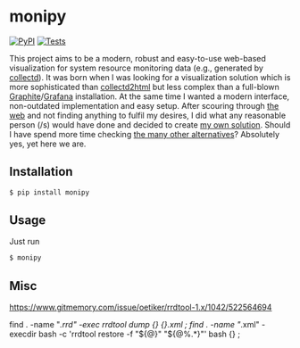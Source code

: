 # monipy

[![PyPI](https://img.shields.io/pypi/v/monipy.svg?style=flat)](https://pypi.python.org/pypi/monipy)
[![Tests](https://github.com/kpj/monipy/workflows/Tests/badge.svg)](https://github.com/kpj/monipy/actions)

This project aims to be a modern, robust and easy-to-use web-based visualization for system resource monitoring data (e.g., generated by [collectd](https://collectd.org/)).
It was born when I was looking for a visualization solution which is more sophisticated than [collectd2html](https://github.com/collectd/collectd/blob/main/contrib/collectd2html.pl) but less complex than a full-blown [Graphite](https://github.com/graphite-project)/[Grafana](https://github.com/grafana/grafana) installation. At the same time I wanted a modern interface, non-outdated implementation and easy setup.
After scouring through [the web](https://collectd.org/wiki/index.php/List_of_front-ends) and not finding anything to fulfil my desires, I did what any reasonable person (/s) would have done and decided to create [my own solution](https://xkcd.com/927/). Should I have spend more time checking [the many other alternatives](https://wiki.archlinux.org/index.php/TICK_stack)? Absolutely yes, yet here we are.


## Installation

```python
$ pip install monipy
```


## Usage

Just run

```bash
$ monipy
```


## Misc

https://www.gitmemory.com/issue/oetiker/rrdtool-1.x/1042/522564694

find . -name "*.rrd" -exec rrdtool dump {} {}.xml \;
find . -name "*.xml" -execdir bash -c 'rrdtool restore -f "${@}" "${@%.*}"' bash {} \;
